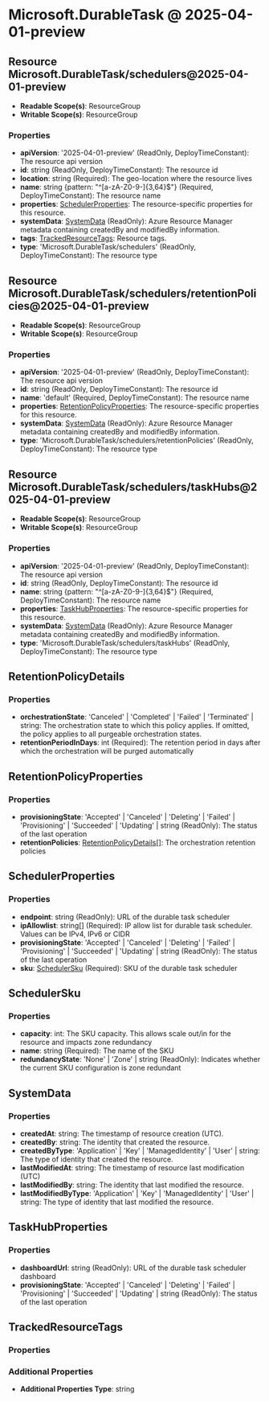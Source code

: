 # Microsoft.DurableTask @ 2025-04-01-preview

## Resource Microsoft.DurableTask/schedulers@2025-04-01-preview
* **Readable Scope(s)**: ResourceGroup
* **Writable Scope(s)**: ResourceGroup
### Properties
* **apiVersion**: '2025-04-01-preview' (ReadOnly, DeployTimeConstant): The resource api version
* **id**: string (ReadOnly, DeployTimeConstant): The resource id
* **location**: string (Required): The geo-location where the resource lives
* **name**: string {pattern: "^[a-zA-Z0-9-]{3,64}$"} (Required, DeployTimeConstant): The resource name
* **properties**: [SchedulerProperties](#schedulerproperties): The resource-specific properties for this resource.
* **systemData**: [SystemData](#systemdata) (ReadOnly): Azure Resource Manager metadata containing createdBy and modifiedBy information.
* **tags**: [TrackedResourceTags](#trackedresourcetags): Resource tags.
* **type**: 'Microsoft.DurableTask/schedulers' (ReadOnly, DeployTimeConstant): The resource type

## Resource Microsoft.DurableTask/schedulers/retentionPolicies@2025-04-01-preview
* **Readable Scope(s)**: ResourceGroup
* **Writable Scope(s)**: ResourceGroup
### Properties
* **apiVersion**: '2025-04-01-preview' (ReadOnly, DeployTimeConstant): The resource api version
* **id**: string (ReadOnly, DeployTimeConstant): The resource id
* **name**: 'default' (Required, DeployTimeConstant): The resource name
* **properties**: [RetentionPolicyProperties](#retentionpolicyproperties): The resource-specific properties for this resource.
* **systemData**: [SystemData](#systemdata) (ReadOnly): Azure Resource Manager metadata containing createdBy and modifiedBy information.
* **type**: 'Microsoft.DurableTask/schedulers/retentionPolicies' (ReadOnly, DeployTimeConstant): The resource type

## Resource Microsoft.DurableTask/schedulers/taskHubs@2025-04-01-preview
* **Readable Scope(s)**: ResourceGroup
* **Writable Scope(s)**: ResourceGroup
### Properties
* **apiVersion**: '2025-04-01-preview' (ReadOnly, DeployTimeConstant): The resource api version
* **id**: string (ReadOnly, DeployTimeConstant): The resource id
* **name**: string {pattern: "^[a-zA-Z0-9-]{3,64}$"} (Required, DeployTimeConstant): The resource name
* **properties**: [TaskHubProperties](#taskhubproperties): The resource-specific properties for this resource.
* **systemData**: [SystemData](#systemdata) (ReadOnly): Azure Resource Manager metadata containing createdBy and modifiedBy information.
* **type**: 'Microsoft.DurableTask/schedulers/taskHubs' (ReadOnly, DeployTimeConstant): The resource type

## RetentionPolicyDetails
### Properties
* **orchestrationState**: 'Canceled' | 'Completed' | 'Failed' | 'Terminated' | string: The orchestration state to which this policy applies. If omitted, the policy applies to all purgeable orchestration states.
* **retentionPeriodInDays**: int (Required): The retention period in days after which the orchestration will be purged automatically

## RetentionPolicyProperties
### Properties
* **provisioningState**: 'Accepted' | 'Canceled' | 'Deleting' | 'Failed' | 'Provisioning' | 'Succeeded' | 'Updating' | string (ReadOnly): The status of the last operation
* **retentionPolicies**: [RetentionPolicyDetails](#retentionpolicydetails)[]: The orchestration retention policies

## SchedulerProperties
### Properties
* **endpoint**: string (ReadOnly): URL of the durable task scheduler
* **ipAllowlist**: string[] (Required): IP allow list for durable task scheduler. Values can be IPv4, IPv6 or CIDR
* **provisioningState**: 'Accepted' | 'Canceled' | 'Deleting' | 'Failed' | 'Provisioning' | 'Succeeded' | 'Updating' | string (ReadOnly): The status of the last operation
* **sku**: [SchedulerSku](#schedulersku) (Required): SKU of the durable task scheduler

## SchedulerSku
### Properties
* **capacity**: int: The SKU capacity. This allows scale out/in for the resource and impacts zone redundancy
* **name**: string (Required): The name of the SKU
* **redundancyState**: 'None' | 'Zone' | string (ReadOnly): Indicates whether the current SKU configuration is zone redundant

## SystemData
### Properties
* **createdAt**: string: The timestamp of resource creation (UTC).
* **createdBy**: string: The identity that created the resource.
* **createdByType**: 'Application' | 'Key' | 'ManagedIdentity' | 'User' | string: The type of identity that created the resource.
* **lastModifiedAt**: string: The timestamp of resource last modification (UTC)
* **lastModifiedBy**: string: The identity that last modified the resource.
* **lastModifiedByType**: 'Application' | 'Key' | 'ManagedIdentity' | 'User' | string: The type of identity that last modified the resource.

## TaskHubProperties
### Properties
* **dashboardUrl**: string (ReadOnly): URL of the durable task scheduler dashboard
* **provisioningState**: 'Accepted' | 'Canceled' | 'Deleting' | 'Failed' | 'Provisioning' | 'Succeeded' | 'Updating' | string (ReadOnly): The status of the last operation

## TrackedResourceTags
### Properties
### Additional Properties
* **Additional Properties Type**: string


